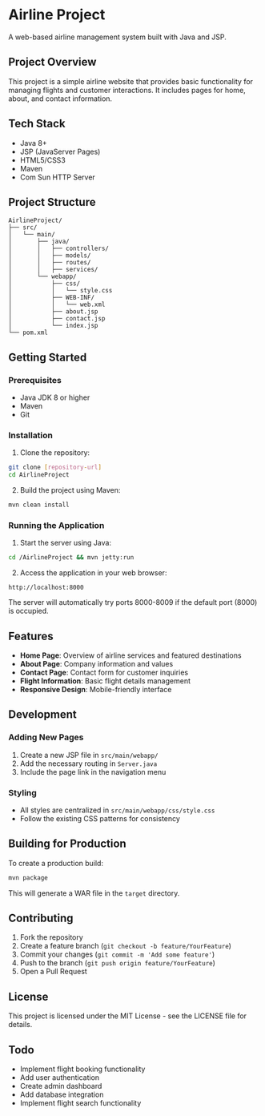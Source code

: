 # Airline Project

A web-based airline management system built with Java and JSP.

## Project Overview

This project is a simple airline website that provides basic functionality for managing flights and customer interactions. It includes pages for home, about, and contact information.

## Tech Stack

- Java 8+
- JSP (JavaServer Pages)
- HTML5/CSS3
- Maven
- Com Sun HTTP Server

## Project Structure

```
AirlineProject/
├── src/
│   └── main/
│       ├── java/
│       │   ├── controllers/
│       │   ├── models/
│       │   ├── routes/
│       │   ├── services/
│       └── webapp/
│           ├── css/
│           │   └── style.css
│           ├── WEB-INF/
│           │   └── web.xml
│           ├── about.jsp
│           ├── contact.jsp
│           └── index.jsp
└── pom.xml
```

## Getting Started

### Prerequisites

- Java JDK 8 or higher
- Maven
- Git

### Installation

1. Clone the repository:

```bash
git clone [repository-url]
cd AirlineProject
```

2. Build the project using Maven:

```bash
mvn clean install
```

### Running the Application

1. Start the server using Java:

```bash
cd /AirlineProject && mvn jetty:run
```

2. Access the application in your web browser:

```
http://localhost:8000
```

The server will automatically try ports 8000-8009 if the default port (8000) is occupied.

## Features

- **Home Page**: Overview of airline services and featured destinations
- **About Page**: Company information and values
- **Contact Page**: Contact form for customer inquiries
- **Flight Information**: Basic flight details management
- **Responsive Design**: Mobile-friendly interface

## Development

### Adding New Pages

1. Create a new JSP file in `src/main/webapp/`
2. Add the necessary routing in `Server.java`
3. Include the page link in the navigation menu

### Styling

- All styles are centralized in `src/main/webapp/css/style.css`
- Follow the existing CSS patterns for consistency

## Building for Production

To create a production build:

```bash
mvn package
```

This will generate a WAR file in the `target` directory.

## Contributing

1. Fork the repository
2. Create a feature branch (`git checkout -b feature/YourFeature`)
3. Commit your changes (`git commit -m 'Add some feature'`)
4. Push to the branch (`git push origin feature/YourFeature`)
5. Open a Pull Request

## License

This project is licensed under the MIT License - see the LICENSE file for details.

## Todo

- Implement flight booking functionality
- Add user authentication
- Create admin dashboard
- Add database integration
- Implement flight search functionality
